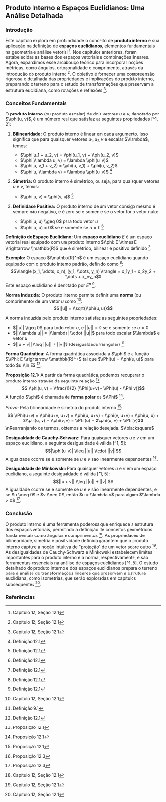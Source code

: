 ## Produto Interno e Espaços Euclidianos: Uma Análise Detalhada

### Introdução
Este capítulo explora em profundidade o conceito de **produto interno** e sua aplicação na definição de **espaços euclidianos**, elementos fundamentais na geometria e análise vetorial [^1]. Nos capítulos anteriores, foram estabelecidas as bases dos espaços vetoriais e combinações lineares. Agora, expandimos esse arcabouço teórico para incorporar noções métricas, como ângulos, ortogonalidade e comprimento, através da introdução do produto interno [^1]. O objetivo é fornecer uma compreensão rigorosa e detalhada das propriedades e implicações do produto interno, preparando o terreno para o estudo de transformações que preservam a estrutura euclidiana, como rotações e reflexões [^1].

### Conceitos Fundamentais

O **produto interno** (ou produto escalar) de dois vetores *u* e *v*, denotado por $\\phi(u, v)$, é um número real que satisfaz as seguintes propriedades [^1, 2]:

1.  **Bilinearidade:** O produto interno é linear em cada argumento. Isso significa que para quaisquer vetores $u_1, u_2, v$ e escalar $\\lambda$, temos:
    *   $\\phi(u_1 + u_2, v) = \\phi(u_1, v) + \\phi(u_2, v)$
    *   $\\phi(\\lambda u, v) = \\lambda \\phi(u, v)$
    *   $\\phi(u, v_1 + v_2) = \\phi(u, v_1) + \\phi(u, v_2)$
    *   $\\phi(u, \\lambda v) = \\lambda \\phi(u, v)$ [^2]

2.  **Simetria:** O produto interno é simétrico, ou seja, para quaisquer vetores *u* e *v*, temos:
    *   $\\phi(u, v) = \\phi(v, u)$ [^2]

3.  **Definidade Positiva:** O produto interno de um vetor consigo mesmo é sempre não negativo, e é zero se e somente se o vetor for o vetor nulo:
    *   $\\phi(u, u) \\geq 0$ para todo vetor *u*
    *   $\\phi(u, u) = 0$ se e somente se $u = 0$ [^2]

**Definição de Espaço Euclidiano:** Um **espaço euclidiano** *E* é um espaço vetorial real equipado com um produto interno $\\phi: E \\times E \\rightarrow \\mathbb{R}$ que é simétrico, bilinear e positivo definido [^2].

**Exemplo:** O espaço $\\mathbb{R}^n$ é um espaço euclidiano quando equipado com o produto interno padrão, definido como [^2]:
$$\\langle (x_1, \\dots, x_n), (y_1, \\dots, y_n) \\rangle = x_1y_1 + x_2y_2 + \\dots + x_ny_n$$
Este espaço euclidiano é denotado por $E^n$ [^2].

**Norma Induzida:** O produto interno permite definir uma **norma** (ou comprimento) de um vetor *u* como [^1]:
$$||u|| = \\sqrt{\\phi(u, u)}$$

A norma induzida pelo produto interno satisfaz as seguintes propriedades:

*   $||u|| \\geq 0$ para todo vetor *u*, e $||u|| = 0$ se e somente se $u = 0$
*   $||\\lambda u|| = |\\lambda| \\cdot ||u||$ para todo escalar $\\lambda$ e vetor *u*
*   $||u + v|| \\leq ||u|| + ||v||$ (desigualdade triangular) [^7]

**Forma Quadrática:** A forma quadrática associada a $\\phi$ é a função $\\Phi: E \\rightarrow \\mathbb{R}^+$ tal que $\\Phi(u) = \\phi(u, u)$ para todo $u \\in E$ [^2].

**Proposição 12.1:** A partir da forma quadrática, podemos recuperar o produto interno através da seguinte relação [^4]:
$$ \\phi(u, v) = \\frac{1}{2} [\\Phi(u+v) - \\Phi(u) - \\Phi(v)]$$
A função $\\phi$ é chamada de **forma polar** de $\\Phi$ [^4].

*Prova:* Pela bilinearidade e simetria do produto interno [^4]:
$$ \\Phi(u+v) = \\phi(u+v, u+v) = \\phi(u, u+v) + \\phi(v, u+v) = \\phi(u, u) + 2\\phi(u, v) + \\phi(v, v) = \\Phi(u) + 2\\phi(u, v) + \\Phi(v)$$\nRearranjando os termos, obtemos a relação desejada. $\\blacksquare$

**Desigualdade de Cauchy-Schwarz:** Para quaisquer vetores *u* e *v* em um espaço euclidiano, a seguinte desigualdade é válida [^1, 5]:
$$|\\phi(u, v)| \\leq ||u|| \\cdot ||v||$$
A igualdade ocorre se e somente se *u* e *v* são linearmente dependentes [^5].

**Desigualdade de Minkowski:** Para quaisquer vetores *u* e *v* em um espaço euclidiano, a seguinte desigualdade é válida [^1, 5]:
$$||u + v|| \\leq ||u|| + ||v||$$
A igualdade ocorre se e somente se *u* e *v* são linearmente dependentes, e se $u \\neq 0$ e $v \\neq 0$, então $u = \\lambda v$ para algum $\\lambda > 0$ [^5].

### Conclusão

O produto interno é uma ferramenta poderosa que enriquece a estrutura dos espaços vetoriais, permitindo a definição de conceitos geométricos fundamentais como ângulos e comprimentos [^1]. As propriedades de bilinearidade, simetria e positividade definida garantem que o produto interno capture a noção intuitiva de "projeção" de um vetor sobre outro [^1]. As desigualdades de Cauchy-Schwarz e Minkowski estabelecem limites importantes para o produto interno e a norma, respectivamente, e são ferramentas essenciais na análise de espaços euclidianos [^1, 5]. O estudo detalhado do produto interno e dos espaços euclidianos prepara o terreno para a análise de transformações lineares que preservam a estrutura euclidiana, como isometrias, que serão exploradas em capítulos subsequentes [^1].

### Referências
[^1]: Capítulo 12, Seção 12.1
[^2]: Definição 12.1
[^4]: Proposição 12.1
[^5]: Proposição 12.3
[^7]: Definição 9.1
<!-- END -->